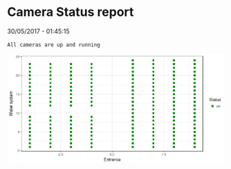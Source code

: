Camera Status report
================
30/05/2017 - 01:45:15

    All cameras are up and running

![](camreport_files/figure-markdown_github/unnamed-chunk-2-1.png)
